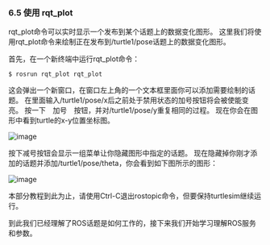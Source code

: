 ### 6.5 使用 rqt_plot
rqt_plot命令可以实时显示一个发布到某个话题上的数据变化图形。
这里我们将使用rqt_plot命令来绘制正在发布到/turtle1/pose话题上的数据变化图形。

首先，在一个新终端中运行rqt_plot命令：


```
$ rosrun rqt_plot rqt_plot
```

这会弹出一个新窗口，在窗口左上角的一个文本框里面你可以添加需要绘制的话题。
在里面输入/turtle1/pose/x后之前处于禁用状态的加号按钮将会被使能变亮。
按一下　加号　按钮，并对/turtle1/pose/y重复相同的过程。
现在你会在图形中看到turtle的x-y位置坐标图。

![image](http://wiki.ros.org/ROS/Tutorials/UnderstandingTopics?action=AttachFile&do=get&target=rqt_plot.png)

按下减号按钮会显示一组菜单让你隐藏图形中指定的话题。
现在隐藏掉你刚才添加的话题并添加/turtle1/pose/theta，你会看到如下图所示的图形：

![image](http://wiki.ros.org/ROS/Tutorials/UnderstandingTopics?action=AttachFile&do=get&target=rqt_plot2.png)

本部分教程到此为止，请使用Ctrl-C退出rostopic命令，但要保持turtlesim继续运行。

到此我们已经理解了ROS话题是如何工作的，接下来我们开始学习理解ROS服务和参数。